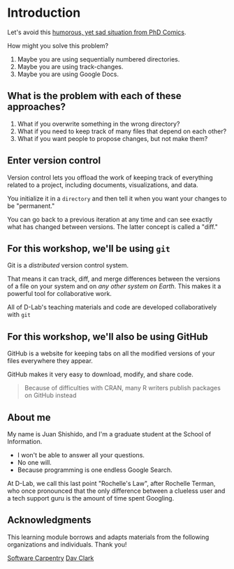 # Introduction

Let's avoid this [humorous, yet sad situation from PhD
Comics](http://www.phdcomics.com/comics/archive.php?comicid=1531).

How might you solve this problem?

1. Maybe you are using sequentially numbered directories.
2. Maybe you are using track-changes.
3. Maybe you are using Google Docs.

## What is the problem with each of these approaches?

1. What if you overwrite something in the wrong directory?
2. What if you need to keep track of many files that depend on each other?
3. What if you want people to propose changes, but not make them?

## Enter version control

Version control lets you offload the work of keeping track of everything
related to a project, including documents, visualizations, and data.

You initialize it in a `directory` and then tell it when you want your
changes to be "permanent."

You can go back to a previous iteration at any time and can see exactly what
has changed between versions. The latter concept is called a "diff."

## For this workshop, we'll be using `git`

Git is a *distributed* version control system.

That means it can track, diff, and merge differences between the versions of a
file on your system and on *any other system on Earth*. This makes it a
powerful tool for collaborative work.


All of D-Lab's teaching materials and code are developed collaboratively with
`git`


## For this workshop, we'll also be using GitHub

GitHub is a website for keeping tabs on all the modified versions of your files
everywhere they appear.

GitHub makes it very easy to download, modify, and share code.

> Because of difficulties with CRAN, many R writers publish packages on GitHub
instead

## About me

My name is Juan Shishido, and I'm a graduate student at the School of
Information.

* I won't be able to answer all your questions.
* No one will.
* Because programming is one endless Google Search.

At D-Lab, we call this last point "Rochelle's Law", after Rochelle Terman,
who once pronounced that the only difference between a clueless user and a tech
support guru is the amount of time spent Googling.


## Acknowledgments

This learning module borrows and adapts materials from the following
organizations and individuals. Thank you!

[Software Carpentry](https://github.com/swcarpentry/git-novice)
[Dav Clark](https://github.com/davclark/git-fundamentals)
